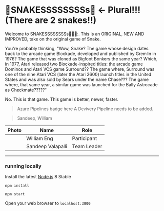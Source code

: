 # :snake:SNAKESSSSSSSSs:snake: <- Plural!!! (There are 2 snakes!!)
Welcome to SNAKESSSSSSSSs:snake::snake::snake::. This is an ORIGINAL, NEW AND IMPROVED, take on the original game of Snake. 

You're probably thinking, "Wow, Snake? The game whose design dates back to the arcade game Blockade, developed and published by Gremlin in 1976? The game that was cloned as Bigfoot Bonkers the same year? Which, in 1977, Atari released two Blockade-inspired titles: the arcade game Dominos and Atari VCS game Surround?? The game where, Surround was one of the nine Atari VCS (later the Atari 2600) launch titles in the United States and was also sold by Sears under the name Chase??? The game where, that same year, a similar game was launched for the Bally Astrocade as Checkmate?????"

No. This is that game. This game is better, newer, faster. 



> Azure Pipelines badge here
A Devivery Pipeline needs to be added.

> Sandeep, William 


| Photo              | Name             | Role          |
|--------------------|------------------|---------------|
|                    | William Eng      | Participant   |
|                    | Sandeep Valapalli| Team Leader   |

----


### running locally

Install the latest [Node.js](http://nodejs.org) 8 Stable

`npm install`

`npm start`

Open your web browser to `localhost:3000`
